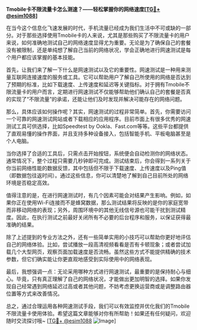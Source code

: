 **Tmobile卡不限流量卡怎么测速？——轻松掌握你的网络速度[[TG💪+ @esim1088](https://t.me/s/esim1088)]**

在当今这个信息化飞速发展的时代，手机流量已经成为我们生活中不可或缺的一部分。对于那些选择使用Tmobile卡的人来说，尤其是那些购买了不限流量卡的用户来说，如何准确地测试自己的网络速度显得尤为重要。无论是为了确保自己的套餐没有被限制，还是单纯想了解自己当前的网络状况，学会正确地进行网速测试是每个用户都应该掌握的基本技能。

首先，让我们来了解一下什么是网速测试以及它的重要性。网速测试是一种用来测量互联网连接速度的服务或工具。它可以帮助用户了解自己所使用的网络是否达到了预期的标准，比如下载速度、上传速度和延迟等关键指标。对于拥有Tmobile不限流量卡的用户而言，定期进行网速测试不仅能够帮助他们确认自己的套餐是否真的实现了“不限流量”的承诺，还能让他们及时发现并解决可能存在的网络问题。

那么，具体应该如何操作呢？其实，网速测试的过程非常简单。首先，你需要访问一个可靠的网速测试网站或者下载相应的应用程序。目前市面上有很多优秀的网速测试工具可供选择，比如Speedtest by Ookla、Fast.com等等。这些平台都提供了直观易懂的操作界面，并且支持多种设备接入，包括智能手机、平板电脑甚至是个人电脑。

当你选择了合适的工具后，只需点击开始按钮，系统便会自动检测你的网络状态。通常情况下，整个过程只需要几秒钟即可完成。测试结束后，你会得到一系列关于你当前网络性能的数据反馈，其中包括但不限于下载速度、上传速度以及Ping值（即数据包往返时间）。通过这些信息，你可以清楚地了解到自己目前所处的网络环境是否稳定高效。

值得注意的是，在进行网速测试时，有几个因素可能会对结果产生影响。例如，如果你正在使用Wi-Fi连接而不是蜂窝数据，那么测试结果将反映的是你的家庭宽带而非移动网络的表现；另外，周围环境中的其他无线信号源也可能干扰到测试精度。因此，在执行测试之前最好关闭所有不必要的后台程序和服务，以保证获得最准确的结果。

除了上述提到的专业方法之外，还有一些简单实用的小技巧可以帮助你更好地评估自己的网络体验。比如，尝试播放一段高清视频看看是否有卡顿现象；或者尝试加载几个大型网页，观察页面加载速度是否流畅。虽然这些方式不能提供精确的技术参数，但它们确实能让你更直观地感受到实际使用中的网络表现。

最后，我想强调一点：无论采用哪种方式进行网速测试，最重要的是保持耐心与细心。毕竟，只有真正理解了自己的网络状况，才能做出更加明智的选择。如果你发现自己经常遇到网络延迟过高或者其他问题，不妨考虑更换运营商或是调整路由器位置等方式来改善情况。

总之，通过合理运用各种网速测试手段，我们可以有效监控并优化我们的Tmobile不限流量卡使用体验。希望这篇文章能够对你有所帮助！如果还有任何疑问，欢迎随时交流探讨哦~ [[TG💪+ @esim1088](https://t.me/s/esim1088) ![Image](https://i.postimg.cc/4NQfJmqS/Snipaste-2025-05-13-00-14-12.png)]